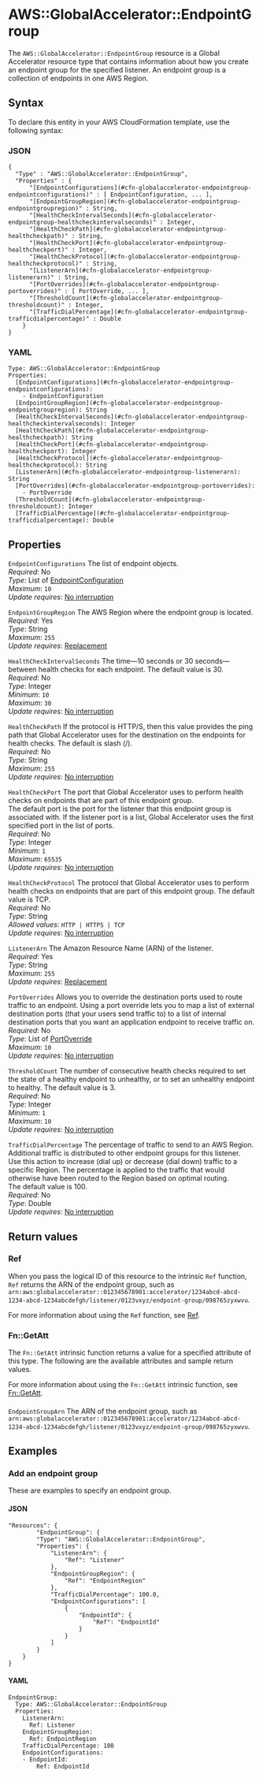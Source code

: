 # AWS::GlobalAccelerator::EndpointGroup<a name="aws-resource-globalaccelerator-endpointgroup"></a>

The `AWS::GlobalAccelerator::EndpointGroup` resource is a Global Accelerator resource type that contains information about how you create an endpoint group for the specified listener\. An endpoint group is a collection of endpoints in one AWS Region\.

## Syntax<a name="aws-resource-globalaccelerator-endpointgroup-syntax"></a>

To declare this entity in your AWS CloudFormation template, use the following syntax:

### JSON<a name="aws-resource-globalaccelerator-endpointgroup-syntax.json"></a>

```
{
  "Type" : "AWS::GlobalAccelerator::EndpointGroup",
  "Properties" : {
      "[EndpointConfigurations](#cfn-globalaccelerator-endpointgroup-endpointconfigurations)" : [ EndpointConfiguration, ... ],
      "[EndpointGroupRegion](#cfn-globalaccelerator-endpointgroup-endpointgroupregion)" : String,
      "[HealthCheckIntervalSeconds](#cfn-globalaccelerator-endpointgroup-healthcheckintervalseconds)" : Integer,
      "[HealthCheckPath](#cfn-globalaccelerator-endpointgroup-healthcheckpath)" : String,
      "[HealthCheckPort](#cfn-globalaccelerator-endpointgroup-healthcheckport)" : Integer,
      "[HealthCheckProtocol](#cfn-globalaccelerator-endpointgroup-healthcheckprotocol)" : String,
      "[ListenerArn](#cfn-globalaccelerator-endpointgroup-listenerarn)" : String,
      "[PortOverrides](#cfn-globalaccelerator-endpointgroup-portoverrides)" : [ PortOverride, ... ],
      "[ThresholdCount](#cfn-globalaccelerator-endpointgroup-thresholdcount)" : Integer,
      "[TrafficDialPercentage](#cfn-globalaccelerator-endpointgroup-trafficdialpercentage)" : Double
    }
}
```

### YAML<a name="aws-resource-globalaccelerator-endpointgroup-syntax.yaml"></a>

```
Type: AWS::GlobalAccelerator::EndpointGroup
Properties: 
  [EndpointConfigurations](#cfn-globalaccelerator-endpointgroup-endpointconfigurations): 
    - EndpointConfiguration
  [EndpointGroupRegion](#cfn-globalaccelerator-endpointgroup-endpointgroupregion): String
  [HealthCheckIntervalSeconds](#cfn-globalaccelerator-endpointgroup-healthcheckintervalseconds): Integer
  [HealthCheckPath](#cfn-globalaccelerator-endpointgroup-healthcheckpath): String
  [HealthCheckPort](#cfn-globalaccelerator-endpointgroup-healthcheckport): Integer
  [HealthCheckProtocol](#cfn-globalaccelerator-endpointgroup-healthcheckprotocol): String
  [ListenerArn](#cfn-globalaccelerator-endpointgroup-listenerarn): String
  [PortOverrides](#cfn-globalaccelerator-endpointgroup-portoverrides): 
    - PortOverride
  [ThresholdCount](#cfn-globalaccelerator-endpointgroup-thresholdcount): Integer
  [TrafficDialPercentage](#cfn-globalaccelerator-endpointgroup-trafficdialpercentage): Double
```

## Properties<a name="aws-resource-globalaccelerator-endpointgroup-properties"></a>

`EndpointConfigurations`  <a name="cfn-globalaccelerator-endpointgroup-endpointconfigurations"></a>
The list of endpoint objects\.  
*Required*: No  
*Type*: List of [EndpointConfiguration](aws-properties-globalaccelerator-endpointgroup-endpointconfiguration.md)  
*Maximum*: `10`  
*Update requires*: [No interruption](https://docs.aws.amazon.com/AWSCloudFormation/latest/UserGuide/using-cfn-updating-stacks-update-behaviors.html#update-no-interrupt)

`EndpointGroupRegion`  <a name="cfn-globalaccelerator-endpointgroup-endpointgroupregion"></a>
The AWS Region where the endpoint group is located\.  
*Required*: Yes  
*Type*: String  
*Maximum*: `255`  
*Update requires*: [Replacement](https://docs.aws.amazon.com/AWSCloudFormation/latest/UserGuide/using-cfn-updating-stacks-update-behaviors.html#update-replacement)

`HealthCheckIntervalSeconds`  <a name="cfn-globalaccelerator-endpointgroup-healthcheckintervalseconds"></a>
The time—10 seconds or 30 seconds—between health checks for each endpoint\. The default value is 30\.  
*Required*: No  
*Type*: Integer  
*Minimum*: `10`  
*Maximum*: `30`  
*Update requires*: [No interruption](https://docs.aws.amazon.com/AWSCloudFormation/latest/UserGuide/using-cfn-updating-stacks-update-behaviors.html#update-no-interrupt)

`HealthCheckPath`  <a name="cfn-globalaccelerator-endpointgroup-healthcheckpath"></a>
If the protocol is HTTP/S, then this value provides the ping path that Global Accelerator uses for the destination on the endpoints for health checks\. The default is slash \(/\)\.  
*Required*: No  
*Type*: String  
*Maximum*: `255`  
*Update requires*: [No interruption](https://docs.aws.amazon.com/AWSCloudFormation/latest/UserGuide/using-cfn-updating-stacks-update-behaviors.html#update-no-interrupt)

`HealthCheckPort`  <a name="cfn-globalaccelerator-endpointgroup-healthcheckport"></a>
The port that Global Accelerator uses to perform health checks on endpoints that are part of this endpoint group\.   
The default port is the port for the listener that this endpoint group is associated with\. If the listener port is a list, Global Accelerator uses the first specified port in the list of ports\.  
*Required*: No  
*Type*: Integer  
*Minimum*: `1`  
*Maximum*: `65535`  
*Update requires*: [No interruption](https://docs.aws.amazon.com/AWSCloudFormation/latest/UserGuide/using-cfn-updating-stacks-update-behaviors.html#update-no-interrupt)

`HealthCheckProtocol`  <a name="cfn-globalaccelerator-endpointgroup-healthcheckprotocol"></a>
The protocol that Global Accelerator uses to perform health checks on endpoints that are part of this endpoint group\. The default value is TCP\.  
*Required*: No  
*Type*: String  
*Allowed values*: `HTTP | HTTPS | TCP`  
*Update requires*: [No interruption](https://docs.aws.amazon.com/AWSCloudFormation/latest/UserGuide/using-cfn-updating-stacks-update-behaviors.html#update-no-interrupt)

`ListenerArn`  <a name="cfn-globalaccelerator-endpointgroup-listenerarn"></a>
The Amazon Resource Name \(ARN\) of the listener\.  
*Required*: Yes  
*Type*: String  
*Maximum*: `255`  
*Update requires*: [Replacement](https://docs.aws.amazon.com/AWSCloudFormation/latest/UserGuide/using-cfn-updating-stacks-update-behaviors.html#update-replacement)

`PortOverrides`  <a name="cfn-globalaccelerator-endpointgroup-portoverrides"></a>
Allows you to override the destination ports used to route traffic to an endpoint\. Using a port override lets you to map a list of external destination ports \(that your users send traffic to\) to a list of internal destination ports that you want an application endpoint to receive traffic on\.   
*Required*: No  
*Type*: List of [PortOverride](aws-properties-globalaccelerator-endpointgroup-portoverride.md)  
*Maximum*: `10`  
*Update requires*: [No interruption](https://docs.aws.amazon.com/AWSCloudFormation/latest/UserGuide/using-cfn-updating-stacks-update-behaviors.html#update-no-interrupt)

`ThresholdCount`  <a name="cfn-globalaccelerator-endpointgroup-thresholdcount"></a>
The number of consecutive health checks required to set the state of a healthy endpoint to unhealthy, or to set an unhealthy endpoint to healthy\. The default value is 3\.  
*Required*: No  
*Type*: Integer  
*Minimum*: `1`  
*Maximum*: `10`  
*Update requires*: [No interruption](https://docs.aws.amazon.com/AWSCloudFormation/latest/UserGuide/using-cfn-updating-stacks-update-behaviors.html#update-no-interrupt)

`TrafficDialPercentage`  <a name="cfn-globalaccelerator-endpointgroup-trafficdialpercentage"></a>
The percentage of traffic to send to an AWS Region\. Additional traffic is distributed to other endpoint groups for this listener\.   
Use this action to increase \(dial up\) or decrease \(dial down\) traffic to a specific Region\. The percentage is applied to the traffic that would otherwise have been routed to the Region based on optimal routing\.  
The default value is 100\.  
*Required*: No  
*Type*: Double  
*Update requires*: [No interruption](https://docs.aws.amazon.com/AWSCloudFormation/latest/UserGuide/using-cfn-updating-stacks-update-behaviors.html#update-no-interrupt)

## Return values<a name="aws-resource-globalaccelerator-endpointgroup-return-values"></a>

### Ref<a name="aws-resource-globalaccelerator-endpointgroup-return-values-ref"></a>

When you pass the logical ID of this resource to the intrinsic `Ref` function, `Ref` returns the ARN of the endpoint group, such as `arn:aws:globalaccelerator::012345678901:accelerator/1234abcd-abcd-1234-abcd-1234abcdefgh/listener/0123vxyz/endpoint-group/098765zyxwvu`\.

For more information about using the `Ref` function, see [Ref](https://docs.aws.amazon.com/AWSCloudFormation/latest/UserGuide/intrinsic-function-reference-ref.html)\.

### Fn::GetAtt<a name="aws-resource-globalaccelerator-endpointgroup-return-values-fn--getatt"></a>

The `Fn::GetAtt` intrinsic function returns a value for a specified attribute of this type\. The following are the available attributes and sample return values\.

For more information about using the `Fn::GetAtt` intrinsic function, see [Fn::GetAtt](https://docs.aws.amazon.com/AWSCloudFormation/latest/UserGuide/intrinsic-function-reference-getatt.html)\.

#### <a name="aws-resource-globalaccelerator-endpointgroup-return-values-fn--getatt-fn--getatt"></a>

`EndpointGroupArn`  <a name="EndpointGroupArn-fn::getatt"></a>
The ARN of the endpoint group, such as `arn:aws:globalaccelerator::012345678901:accelerator/1234abcd-abcd-1234-abcd-1234abcdefgh/listener/0123vxyz/endpoint-group/098765zyxwvu`\.

## Examples<a name="aws-resource-globalaccelerator-endpointgroup--examples"></a>

### Add an endpoint group<a name="aws-resource-globalaccelerator-endpointgroup--examples--Add_an_endpoint_group"></a>

These are examples to specify an endpoint group\.

#### JSON<a name="aws-resource-globalaccelerator-endpointgroup--examples--Add_an_endpoint_group--json"></a>

```
"Resources": {
        "EndpointGroup": {
        "Type": "AWS::GlobalAccelerator::EndpointGroup",
        "Properties": {
            "ListenerArn": {
                "Ref": "Listener"
            },
            "EndpointGroupRegion": {
                "Ref": "EndpointRegion"
            },
            "TrafficDialPercentage": 100.0,
            "EndpointConfigurations": [
                {
                    "EndpointId": {
                        "Ref": "EndpointId"
                    }
                }
            ]
        }
    }
}
```

#### YAML<a name="aws-resource-globalaccelerator-endpointgroup--examples--Add_an_endpoint_group--yaml"></a>

```
EndpointGroup:
  Type: AWS::GlobalAccelerator::EndpointGroup
  Properties:
    ListenerArn:
      Ref: Listener
    EndpointGroupRegion:
      Ref: EndpointRegion
    TrafficDialPercentage: 100
    EndpointConfigurations:
    - EndpointId:
        Ref: EndpointId
```